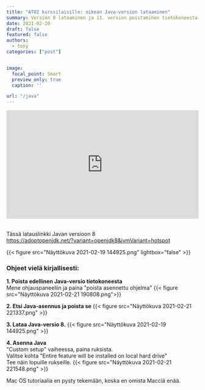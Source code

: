 ```yaml
---
title: "AT02 kurssilaisille: oikean Java-version lataaminen"
summary: Version 8 lataaminen ja 11. version poistaminen tietokoneesta.
date: 2021-02-20
draft: false
featured: false
authors:
  - tony
categories: ["post"]


image:
  focal_point: Smart
  preview_only: true
  caption: ''

url: "/java"
---
```

<div style="position: relative; padding-bottom: 56.25%; height: 0;"><iframe src="https://www.loom.com/embed/08347d9eb59c4704a52675e336b3d346" frameborder="0" webkitallowfullscreen mozallowfullscreen allowfullscreen style="position: absolute; top: 0; left: 0; width: 100%; height: 100%;"></iframe></div>


<br>

Tässä latauslinkki Javan versioon 8  
https://adoptopenjdk.net/?variant=openjdk8&jvmVariant=hotspot

{{< figure src="Näyttökuva 2021-02-19 144925.png" lightbox="false" >}}

### Ohjeet vielä kirjallisesti:  
**1. Poista edellinen Java-versio tietokoneesta**   
Mene ohjauspaneeliin ja paina "poista asennettu ohjelma"
{{< figure src="Näyttökuva 2021-02-21 190808.png">}}

**2. Etsi Java-asennus ja poista se**
{{< figure src="Näyttökuva 2021-02-21 221337.png" >}}

**3. Lataa Java-versio 8.**
{{< figure src="Näyttökuva 2021-02-19 144925.png" >}}

**4. Asenna Java**  
"Custom setup" vaiheessa, paina ruksista.  
Valitse kohta "Entire feature will be installed on local hard drive"  
Tee näin lopuille rukseille.
{{< figure src="Näyttökuva 2021-02-21 221548.png" >}}







Mac OS tutoriaalia en pysty tekemään, koska en omista Macciä enää.
